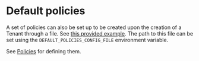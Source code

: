 # Default policies

A set of policies can also be set up to be created upon the creation of a Tenant through a file.
See [this provided example](config/opa-service/default-policies.yml). 
The path to this file can be set using the
`DEFAULT_POLICIES_CONFIG_FILE` environment variable.

See [Policies](../user/policies) for defining them.